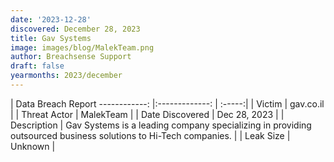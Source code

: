 ```yaml
---
date: '2023-12-28'
discovered: December 28, 2023
title: Gav Systems
image: images/blog/MalekTeam.png
author: Breachsense Support
draft: false
yearmonths: 2023/december
---
```



| Data Breach Report
------------:     |:-------------:    | :-----:|
| Victim      | gav.co.il      | 
| Threat Actor      | MalekTeam      | 
| Date Discovered      | Dec 28, 2023      | 
| Description      | Gav Systems is a leading company specializing in providing outsourced business solutions to Hi-Tech companies.      | 
| Leak Size      | Unknown      | 

